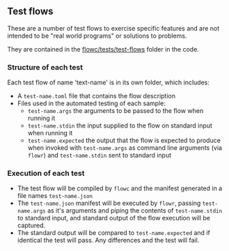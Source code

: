 ## Test flows

These are a number of test flows to exercise specific features and are not intended to be "real world programs" 
or solutions to problems.

They are contained in the [flowc/tests/test-flows](https://github.com/andrewdavidmackenzie/flow/tree/master/flowc/tests/test-flows)
folder in the code.

### Structure of each test
Each test flow of name 'text-name' is in its own folder, which includes:
* A ```test-name.toml``` file that contains the flow description
* Files used in the automated testing of each sample:
    * ```test-name.args``` the arguments to be passed to the flow when running it
    * ```test-name.stdin``` the input supplied to the flow on standard input when running it
    * ```test-name.expected``` the output that the flow is expected to produce when invoked with 
```test-name.args``` as command line arguments (via ```flowr```) and ```test-name.stdin``` 
sent to standard input

### Execution of each test
* The test flow will be compiled by ```flowc``` and the manifest generated in a file names ```test-name.json```
* The ```test-name.json``` manifest will be executed by ```flowr```, passing ```test-name.args``` as it's arguments
  and piping the contents of ```test-name.stdin``` to standard input, and standard output of the flow execution will 
  be captured.
* The standard output will be compared to ```test-name.expected``` and if identical the test will pass.
Any differences and the test will fail.
